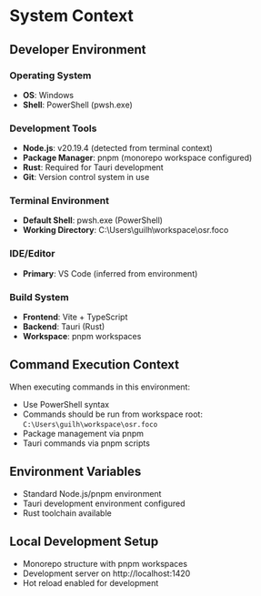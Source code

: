 # System Context

## Developer Environment

### Operating System

- **OS**: Windows
- **Shell**: PowerShell (pwsh.exe)

### Development Tools

- **Node.js**: v20.19.4 (detected from terminal context)
- **Package Manager**: pnpm (monorepo workspace configured)
- **Rust**: Required for Tauri development
- **Git**: Version control system in use

### Terminal Environment

- **Default Shell**: pwsh.exe (PowerShell)
- **Working Directory**: C:\Users\guilh\workspace\osr.foco

### IDE/Editor

- **Primary**: VS Code (inferred from environment)

### Build System

- **Frontend**: Vite + TypeScript
- **Backend**: Tauri (Rust)
- **Workspace**: pnpm workspaces

## Command Execution Context

When executing commands in this environment:

- Use PowerShell syntax
- Commands should be run from workspace root: `C:\Users\guilh\workspace\osr.foco`
- Package management via pnpm
- Tauri commands via pnpm scripts

## Environment Variables

- Standard Node.js/pnpm environment
- Tauri development environment configured
- Rust toolchain available

## Local Development Setup

- Monorepo structure with pnpm workspaces
- Development server on http://localhost:1420
- Hot reload enabled for development
